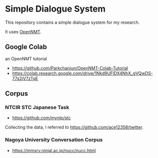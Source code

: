 # Simple Dialogue System

This repository contains a simple dialogue system for my research.

It uses [OpenNMT](https://github.com/OpenNMT/OpenNMT-py).

## Google Colab

an OpenNMT tutorial

- https://github.com/Parkchanjun/OpenNMT-Colab-Tutorial
- https://colab.research.google.com/drive/1Nkd9UFlDX4NhX_gVQwDS-77s2jV7zTqE

## Corpus

### NTCIR STC Japanese Task

- https://github.com/mynlp/stc

Collecting the data, I referred to https://github.com/ace12358/twitter.

### Nagoya University Conversation Corpus

- https://mmsrv.ninjal.ac.jp/nucc/nucc.html